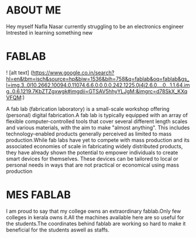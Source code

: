 # ABOUT ME

Hey 
myself Nafla Nasar currently struggling to be an electronics engineer
Intrested in learning something new
         
# FABLAB  

! [alt text] (https://www.google.co.in/search?hl=en&tbm=isch&source=hp&biw=1536&bih=758&q=fablab&oq=fablab&gs_l=img.3..0l10.2662.10094.0.11074.6.6.0.0.0.0.242.1225.0j4j2.6.0....0...1.1.64.img..0.6.1219.7KbZTZgxwgk#imgdii=GTSAV5hhyYLJgM:&imgrc=d78SkX_KXqVFQM:)

A fab lab (fabrication laboratory) is a small-scale workshop offering (personal) digital fabrication.A fab lab is typically equipped
with an array of flexible computer-controlled tools that cover several different length scales and various materials, with the aim to
make "almost anything". This includes technology-enabled products generally perceived as limited to mass production.While fab labs have
yet to compete with mass production and its associated economies of scale in fabricating widely distributed products, they have already
shown the potential to empower individuals to create smart devices for themselves. These devices can be tailored to local or personal
needs in ways that are not practical or economical using mass production
        
       
# MES FABLAB
               
I am proud to say that my college owns an extraordinary fablab.Only few colleges in kerala owns it.All the machines available here are so useful for the students.The coordinates behind fablab are working so hard to make it beneficial for the students aswell as staffs.
